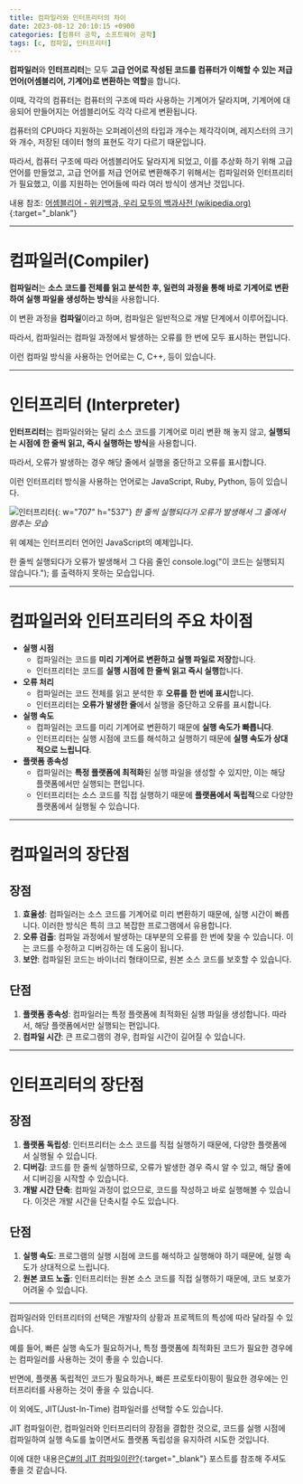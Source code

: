 ```yaml
---
title: 컴파일러와 인터프리터의 차이
date: 2023-08-12 20:10:15 +0900
categories: [컴퓨터 공학, 소프트웨어 공학]
tags: [c, 컴파일, 인터프리터]
---
```


<span class="keyword">**컴파일러**</span>와 <span class="keyword">**인터프리터**</span>는 모두 **고급 언어로 작성된 코드를 컴퓨터가 이해할 수 있는 저급 언어(어셈블리어, 기계어)로 변환하는 역할**을 합니다.

이때, 각각의 컴퓨터는 컴퓨터의 구조에 따라 사용하는 기계어가 달라지며, 기계어에 대응되어 만들어지는 어셈블리어도 각각 다르게 변환됩니다.

컴퓨터의 CPU마다 지원하는 오퍼레이션의 타입과 개수는 제각각이며, 레지스터의 크기와 개수, 저장된 데이터 형의 표현도 각기 다르기 때문입니다.

따라서, 컴퓨터 구조에 따라 어셈블리어도 달라지게 되었고, 이를 추상화 하기 위해 고급 언어를 만들었고, 고급 언어를 저급 언어로 변환해주기 위해서는 컴파일러와 인터프리터가 필요했고, 이를 지원하는 언어들에 따라 여러 방식이 생겨난 것입니다.

내용 참조: [어셈블리어 - 위키백과, 우리 모두의 백과사전 (wikipedia.org)](https://ko.wikipedia.org/wiki/%EC%96%B4%EC%85%88%EB%B8%94%EB%A6%AC%EC%96%B4#%EC%96%B4%EC%85%88%EB%B8%94%EB%9F%AC){:target="_blank"}

---

# 컴파일러(Compiler)

<span class="keyword">**컴파일러**</span>는 <span class="important">**소스 코드를 전체를 읽고 분석한 후, 일련의 과정을 통해 바로 기계어로 변환하여 실행 파일을 생성하는 방식**</span>을 사용합니다.

이 변환 과정을 **컴파일**이라고 하며, 컴파일은 일반적으로 개발 단계에서 이루어집니다.

따라서, 컴파일러는 컴파일 과정에서 발생하는 오류를 한 번에 모두 표시하는 편입니다.

이런 컴파일 방식을 사용하는 언어로는 C, C++, 등이 있습니다.

---

# 인터프리터 (Interpreter)

<span class="keyword">**인터프리터**</span>는 컴파일러와는 달리 소스 코드를 기계어로 미리 변환 해 놓지 않고, <span class="important">**실행되는 시점에 한 줄씩 읽고, 즉시 실행하는 방식**</span>을 사용합니다.

따라서, 오류가 발생하는 경우 해당 줄에서 실행을 중단하고 오류를 표시합니다.

이런 인터프리터 방식을 사용하는 언어로는 JavaScript, Ruby, Python, 등이 있습니다.

![인터프리터](https://i.postimg.cc/76twyyxc/image.webp){: w="707" h="537"}
_한 줄씩 실행되다가 오류가 발생해서 그 줄에서 멈추는 모습_

<span class="text-muted small">위 예제는 인터프리터 언어인 JavaScript의 예제입니다.</span>

<span class="text-muted small">한 줄씩 실행되다가 오류가 발생해서 그 다음 줄인 <span class="important">console.log("이 코드는 실행되지 않습니다.");</span> 를 출력하지 못하는 모습입니다.</span>

---

# 컴파일러와 인터프리터의 주요 차이점

- **실행 시점**
    - 컴파일러는 코드를 **미리 기계어로 변환하고 실행 파일로 저장**합니다.
    - 인터프리터는 코드를 **실행 시점에 한 줄씩 읽고 즉시 실행**합니다.
- **오류 처리**
    - 컴파일러는 코드 전체를 읽고 분석한 후 **오류를 한 번에 표시**합니다.
    - 인터프리터는 **오류가 발생한 줄**에서 실행을 중단하고 오류를 표시합니다.
- **실행 속도**
    - 컴파일러는 코드를 미리 기계어로 변환하기 때문에 **실행 속도가 빠릅니다**.
    - 인터프리터는 실행 시점에 코드를 해석하고 실행하기 때문에 **실행 속도가 상대적으로 느립니다**.
- **플랫폼 종속성**
    - 컴파일러는 **특정 플랫폼에 최적화**된 실행 파일을 생성할 수 있지만, 이는 해당 플랫폼에서만 실행되는 편입니다.
    - 인터프리터는 소스 코드를 직접 실행하기 때문에 **플랫폼에서 독립적**으로 다양한 플랫폼에서 실행될 수 있습니다.

---

# 컴파일러의 장단점

## 장점

1. **효율성**: 컴파일러는 소스 코드를 기계어로 미리 변환하기 때문에, 실행 시간이 빠릅니다. 이러한 방식은 특히 크고 복잡한 프로그램에서 유용합니다.
2. **오류 검출**: 컴파일 과정에서 발생하는 대부분의 오류를 한 번에 찾을 수 있습니다. 이는 코드를 수정하고 디버깅하는 데 도움이 됩니다.
3. **보안**: 컴파일된 코드는 바이너리 형태이므로, 원본 소스 코드를 보호할 수 있습니다.

## 단점

1. **플랫폼 종속성**: 컴파일러는 특정 플랫폼에 최적화된 실행 파일을 생성합니다. 따라서, 해당 플랫폼에서만 실행되는 편입니다.
2. **컴파일 시간**: 큰 프로그램의 경우, 컴파일 시간이 길어질 수 있습니다.

---

# 인터프리터의 장단점

## 장점

1. **플랫폼 독립성**: 인터프리터는 소스 코드를 직접 실행하기 때문에, 다양한 플랫폼에서 실행될 수 있습니다.
2. **디버깅**: 코드를 한 줄씩 실행하므로, 오류가 발생한 경우 즉시 알 수 있고, 해당 줄에서 디버깅을 시작할 수 있습니다.
3. **개발 시간 단축**: 컴파일 과정이 없으므로, 코드를 작성하고 바로 실행해볼 수 있습니다. 이것은 개발 시간을 단축시킬 수도 있습니다.

## 단점

1. **실행 속도**: 프로그램의 실행 시점에 코드를 해석하고 실행해야 하기 때문에, 실행 속도가 상대적으로 느립니다.
2. **원본 코드 노출**: 인터프리터는 원본 소스 코드를 직접 실행하기 때문에, 코드 보호가 어려울 수 있습니다.

---

컴파일러와 인터프리터의 선택은 개발자의 상황과 프로젝트의 특성에 따라 달라질 수 있습니다.

예를 들어, 빠른 실행 속도가 필요하거나, 특정 플랫폼에 최적화된 코드가 필요한 경우에는 컴파일러를 사용하는 것이 좋을 수 있습니다.

반면에, 플랫폼 독립적인 코드가 필요하거나, 빠른 프로토타이핑이 필요한 경우에는 인터프리터를 사용하는 것이 좋을 수 있습니다.

이 외에도, <span class="keyword">JIT(Just-In-Time)</span> 컴파일러를 선택할 수도 있습니다.

JIT 컴파일이란, 컴파일러와 인터프리터의 장점을 결합한 것으로, 코드를 실행 시점에 컴파일하여 실행 속도를 높이면서도 플랫폼 독립성을 유지하려 시도한 것입니다.

이에 대한 내용은[C#의 JIT 컴파일이란?](/posts/CS%EC%9D%98-JIT-%EC%BB%B4%ED%8C%8C%EC%9D%BC%EC%9D%B4%EB%9E%80/){:target="_blank"} 포스트를 참조해 주셔도 좋을 것 같습니다.